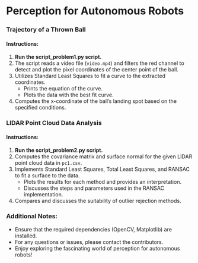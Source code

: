 
# Perception for Autonomous Robots
### Trajectory of a Thrown Ball
#### Instructions:
1. **Run the script_problem1.py script.**
2. The script reads a video file (`video.mp4`) and filters the red channel to detect and plot the pixel coordinates of the center point of the ball.
3. Utilizes Standard Least Squares to fit a curve to the extracted coordinates.
   - Prints the equation of the curve.
   - Plots the data with the best fit curve.
4. Computes the x-coordinate of the ball’s landing spot based on the specified conditions.

### LIDAR Point Cloud Data Analysis
#### Instructions:
1. **Run the script_problem2.py script.**
2. Computes the covariance matrix and surface normal for the given LIDAR point cloud data in `pc1.csv`.
3. Implements Standard Least Squares, Total Least Squares, and RANSAC to fit a surface to the data.
   - Plots the results for each method and provides an interpretation.
   - Discusses the steps and parameters used in the RANSAC implementation.
4. Compares and discusses the suitability of outlier rejection methods.

### Additional Notes:
- Ensure that the required dependencies (OpenCV, Matplotlib) are installed.
- For any questions or issues, please contact the contributors.
- Enjoy exploring the fascinating world of perception for autonomous robots!

